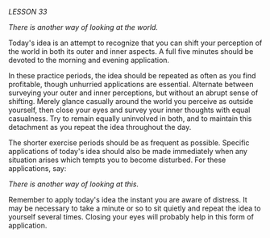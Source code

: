 *LESSON 33*

*There is another way of looking at the world.*

Today's idea is an attempt to recognize that you can shift your perception of the world in both its outer and inner aspects. A full five minutes should be devoted to the morning and evening application.

In these practice periods, the idea should be repeated as often as you find profitable, though unhurried applications are essential. Alternate between surveying your outer and inner perceptions, but without an abrupt sense of shifting. Merely glance casually around the world you perceive as outside yourself, then close your eyes and survey your inner thoughts with equal casualness. Try to remain equally uninvolved in both, and to maintain this detachment as you repeat the idea throughout the day.

The shorter exercise periods should be as frequent as possible. Specific applications of today's idea should also be made immediately when any situation arises which tempts you to become disturbed. For these applications, say:

_There is another way of looking at this._

Remember to apply today's idea the instant you are aware of distress. It may be necessary to take a minute or so to sit quietly and repeat the idea to yourself several times. Closing your eyes will probably help in this form of application.